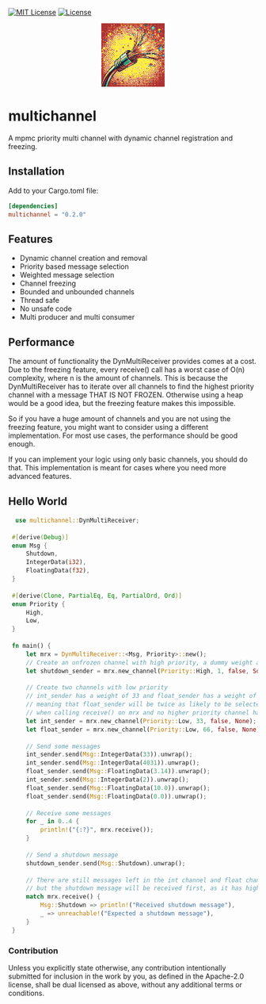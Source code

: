 [![MIT License](https://img.shields.io/badge/License-MIT-green.svg)](https://choosealicense.com/licenses/mit/)
[![License](https://img.shields.io/badge/License-Apache%202.0-blue.svg)](https://opensource.org/licenses/Apache-2.0)



<p align="center">
    <p align="center">
        <img src="logo.png" alt="Logo">
    </p>
</p>

# multichannel
A mpmc priority multi channel with dynamic channel registration and freezing.

## Installation
Add to your Cargo.toml file:
```toml
[dependencies]
multichannel = "0.2.0"
```

## Features
 - Dynamic channel creation and removal
 - Priority based message selection
 - Weighted message selection
 - Channel freezing
 - Bounded and unbounded channels
 - Thread safe
 - No unsafe code
 - Multi producer and multi consumer

 ## Performance
 The amount of functionality the DynMultiReceiver provides comes at a cost. Due to the freezing feature,
 every receive() call has a worst case of O(n) complexity, where n is the amount of channels. This is because
 the DynMultiReceiver has to iterate over all channels to find the highest priority channel with a message THAT IS NOT FROZEN.
 Otherwise using a heap would be a good idea, but the freezing feature makes this impossible.
 
 So if you have a huge amount of channels and you are not using the freezing feature, you might want to consider using a different
 implementation. For most use cases, the performance should be good enough.
 
 If you can implement your logic using only basic channels, you should do that. This implementation is meant for cases where
 you need more advanced features.

## Hello World
```rust
  use multichannel::DynMultiReceiver;

 #[derive(Debug)]
 enum Msg {
     Shutdown,
     IntegerData(i32),
     FloatingData(f32),
 }

 #[derive(Clone, PartialEq, Eq, PartialOrd, Ord)]
 enum Priority {
     High,
     Low,
 }

 fn main() {
     let mrx = DynMultiReceiver::<Msg, Priority>::new();
     // Create an unfrozen channel with high priority, a dummy weight and capacity of 1
     let shutdown_sender = mrx.new_channel(Priority::High, 1, false, Some(1));

     // Create two channels with low priority
     // int_sender has a weight of 33 and float_sender has a weight of 66
     // meaning that float_sender will be twice as likely to be selected
     // when calling receive() on mrx and no higher priority channel has a msg
     let int_sender = mrx.new_channel(Priority::Low, 33, false, None);
     let float_sender = mrx.new_channel(Priority::Low, 66, false, None);

     // Send some messages
     int_sender.send(Msg::IntegerData(33)).unwrap();
     int_sender.send(Msg::IntegerData(4031)).unwrap();
     float_sender.send(Msg::FloatingData(3.14)).unwrap();
     int_sender.send(Msg::IntegerData(2)).unwrap();
     float_sender.send(Msg::FloatingData(10.0)).unwrap();
     float_sender.send(Msg::FloatingData(0.0)).unwrap();

     // Receive some messages
     for _ in 0..4 {
         println!("{:?}", mrx.receive());
     }

     // Send a shutdown message
     shutdown_sender.send(Msg::Shutdown).unwrap();

     // There are still messages left in the int channel and float channel,
     // but the shutdown message will be received first, as it has higher priority
     match mrx.receive() {
         Msg::Shutdown => println!("Received shutdown message"),
         _ => unreachable!("Expected a shutdown message"),
     }
 }
```

### Contribution
Unless you explicitly state otherwise, any contribution intentionally submitted for inclusion in the work by you, as defined in the Apache-2.0 license, shall be dual licensed as above, without any additional terms or conditions.